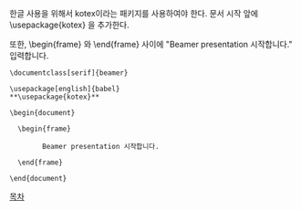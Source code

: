 한글 사용을 위해서 kotex이라는 패키지를 사용하여야 한다.
문서 시작 앞에 \usepackage{kotex} 을 추가한다.

또한, \begin{frame} 와 \end{frame} 사이에 "Beamer presentation 시작합니다." 입력합니다.

```
\documentclass[serif]{beamer} 

\usepackage[english]{babel}
**\usepackage{kotex}** 

\begin{document}

  \begin{frame}

    	Beamer presentation 시작합니다.

  \end{frame}
  
\end{document}
```

[목차](./README.md)


